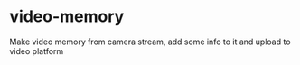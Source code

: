 # video-memory
Make video memory from camera stream, add some info to it and upload to video platform

